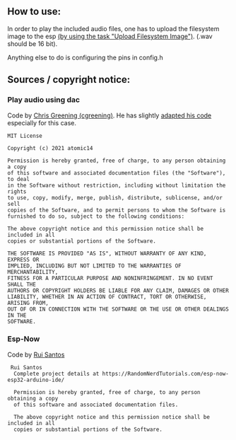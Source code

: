 ## How to use:
In order to play the included audio files, one has to upload the filesystem image to the esp [(by using the task "Upload Filesystem Image")](https://www.youtube.com/watch?v=Pxpg9eZLoBI). (.wav should be 16 bit).

Anything else to do is configuring the pins in config.h
## Sources / copyright notice:


### Play audio using dac
Code by [Chris Greening (cgreening)](https://github.com/atomic14/esp32_sdcard_audio). He has slightly [adapted his code](https://github.com/atomic14/esp32_audio/issues/17) especially for this case.
```
MIT License

Copyright (c) 2021 atomic14

Permission is hereby granted, free of charge, to any person obtaining a copy
of this software and associated documentation files (the "Software"), to deal
in the Software without restriction, including without limitation the rights
to use, copy, modify, merge, publish, distribute, sublicense, and/or sell
copies of the Software, and to permit persons to whom the Software is
furnished to do so, subject to the following conditions:

The above copyright notice and this permission notice shall be included in all
copies or substantial portions of the Software.

THE SOFTWARE IS PROVIDED "AS IS", WITHOUT WARRANTY OF ANY KIND, EXPRESS OR
IMPLIED, INCLUDING BUT NOT LIMITED TO THE WARRANTIES OF MERCHANTABILITY,
FITNESS FOR A PARTICULAR PURPOSE AND NONINFRINGEMENT. IN NO EVENT SHALL THE
AUTHORS OR COPYRIGHT HOLDERS BE LIABLE FOR ANY CLAIM, DAMAGES OR OTHER
LIABILITY, WHETHER IN AN ACTION OF CONTRACT, TORT OR OTHERWISE, ARISING FROM,
OUT OF OR IN CONNECTION WITH THE SOFTWARE OR THE USE OR OTHER DEALINGS IN THE
SOFTWARE.
```

### Esp-Now
Code by [Rui Santos](https://RandomNerdTutorials.com/esp-now-esp32-arduino-ide/)
```
 Rui Santos
  Complete project details at https://RandomNerdTutorials.com/esp-now-esp32-arduino-ide/
  
  Permission is hereby granted, free of charge, to any person obtaining a copy
  of this software and associated documentation files.
  
  The above copyright notice and this permission notice shall be included in all
  copies or substantial portions of the Software.
```